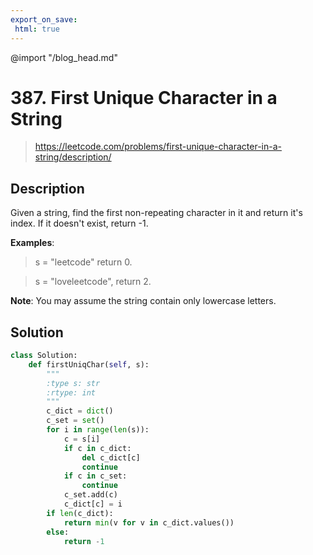 ```yaml
---
export_on_save:
 html: true
---
```


@import "/blog_head.md"

# 387. First Unique Character in a String

> <https://leetcode.com/problems/first-unique-character-in-a-string/description/>

## Description

Given a string, find the first non-repeating character in it and return it's index. If it doesn't exist, return -1.

**Examples**:

>s = "leetcode"
return 0.

>s = "loveleetcode",
return 2.

**Note**: You may assume the string contain only lowercase letters.

## Solution

```python {class="line-numbers"}
class Solution:
    def firstUniqChar(self, s):
        """
        :type s: str
        :rtype: int
        """
        c_dict = dict()
        c_set = set()
        for i in range(len(s)):
            c = s[i]
            if c in c_dict:
                del c_dict[c]
                continue
            if c in c_set:
                continue
            c_set.add(c)
            c_dict[c] = i
        if len(c_dict):
            return min(v for v in c_dict.values())
        else:
            return -1
```


